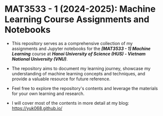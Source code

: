 # MAT3533 - 1 (2024-2025): Machine Learning Course Assignments and Notebooks

- This repository serves as a comprehensive collection of my assignments and Jupyter notebooks for the ***[MAT3533 - 1] Machine Learning*** course at ***Hanoi University of Science (HUS) - Vietnam National University (VNU)***.
- The repository aims to document my learning journey, showcase my understanding of machine learning concepts and techniques, and provide a valuable resource for future reference.
- Feel free to explore the repository's contents and leverage the materials for your own learning and research.

- I will cover most of the contents in more detail at my blog: https://yuk068.github.io/
